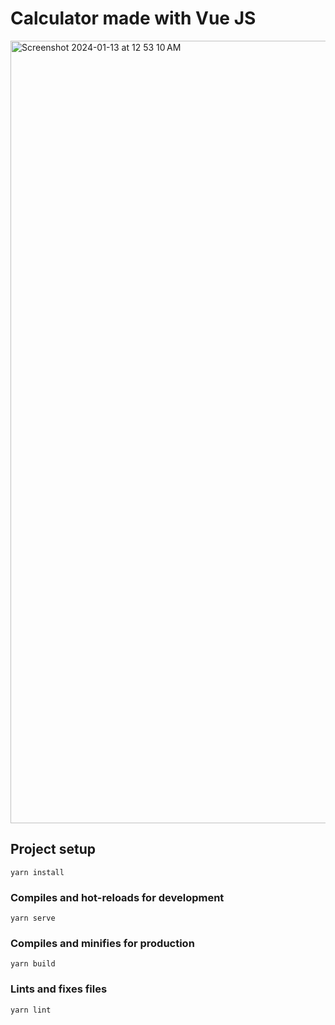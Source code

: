 
# Calculator made with Vue JS
<img width="1252" alt="Screenshot 2024-01-13 at 12 53 10 AM" src="https://github.com/a6ar55/myVueCalculator/assets/117556787/90aa910f-e517-4732-a65b-954264db7ea3">



## Project setup
```
yarn install
```

### Compiles and hot-reloads for development
```
yarn serve
```

### Compiles and minifies for production
```
yarn build
```

### Lints and fixes files
```
yarn lint
```

